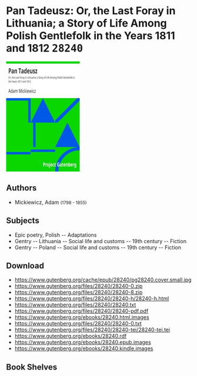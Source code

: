 # Pan Tadeusz: Or, the Last Foray in Lithuania; a Story of Life Among Polish Gentlefolk in the Years 1811 and 1812 <kbd>28240</kbd>

![](./cover.medium.jpg "")

## Authors


 - Mickiewicz, Adam <small>(1798 - 1855)</small>

## Subjects


 - Epic poetry, Polish -- Adaptations
 - Gentry -- Lithuania -- Social life and customs -- 19th century -- Fiction
 - Gentry -- Poland -- Social life and customs -- 19th century -- Fiction

## Download


 - https://www.gutenberg.org/cache/epub/28240/pg28240.cover.small.jpg
 - https://www.gutenberg.org/files/28240/28240-0.zip
 - https://www.gutenberg.org/files/28240/28240-8.zip
 - https://www.gutenberg.org/files/28240/28240-h/28240-h.html
 - https://www.gutenberg.org/files/28240/28240.txt
 - https://www.gutenberg.org/files/28240/28240-pdf.pdf
 - https://www.gutenberg.org/ebooks/28240.html.images
 - https://www.gutenberg.org/files/28240/28240-0.txt
 - https://www.gutenberg.org/files/28240/28240-tei/28240-tei.tei
 - https://www.gutenberg.org/ebooks/28240.rdf
 - https://www.gutenberg.org/ebooks/28240.epub.images
 - https://www.gutenberg.org/ebooks/28240.kindle.images

## Book Shelves


